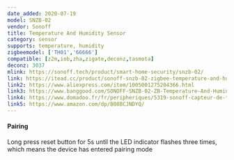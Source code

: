 ```yaml
---
date_added: 2020-07-19
model: SNZB-02
vendor: Sonoff
title: Temperature And Humidity Sensor
category: sensor
supports: temperature, humidity
zigbeemodel: ['TH01','66666']
compatible: [z2m,iob,zha,zigate,deconz,tasmota]
deconz: 3037
mlink: https://sonoff.tech/product/smart-home-security/snzb-02/
link: https://itead.cc/product/sonoff-snzb-02-zigbee-temperature-and-humidity-sensor/
link2: https://www.aliexpress.com/item/1005001275204366.html
link3: https://www.banggood.com/SONOFF-SNZB-02-ZB-Temperature-And-Humidity-Sensor-Work-with-SONOFF-ZBBridge-Real-time-Data-Check-Via-eWeLink-APP-p-1715999.html
link4: https://www.domadoo.fr/fr/peripheriques/5319-sonoff-capteur-de-temperature-et-d-humidite-zigbee-30.html
link5: https://www.amazon.com/dp/B08BCJNDYQ/
---
```


#### Pairing
Long press reset button for 5s until the LED indicator flashes three times, which means the device has entered pairing mode

<!--
#### Tasmota
Issue these commands while the device is awake. Either wake it up by pressing the pairing button or send the commands immediately after the pairing process
**Temperature:**
```console
ZbBind {"Device":"<short_addr>","Cluster":"Temperature"}
```
```console
ZbSend {"Device":"<short_addr>","Config":{"Temperature":{"MinInterval":60,"MaxInterval":600,"ReportableChange":1}}}
```
**Humidity:**
```console
ZbBind {"Device":"<short_addr>","Cluster":"Humidity"}
```
```console
ZbSend {"Device":"<short_addr>","Config":{"Humidity":{"MinInterval":60,"MaxInterval":600,"ReportableChange":5}}}
```
**Battery:**
```console
ZbBind {"Device":"<short_addr>","Cluster":"BatteryVoltage"}
```
```console
ZbSend {"Device":"<short_addr>","Config":{"BatteryVoltage":{"MinInterval":60,"MaxInterval":600,"ReportableChange":1}}}
```
-->
